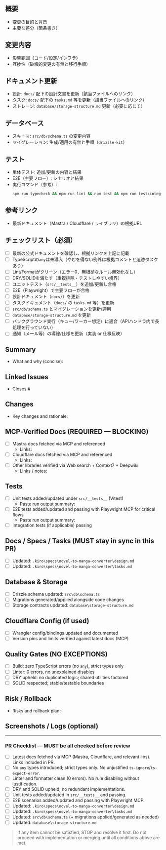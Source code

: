 <!--
タイトルは変更の要約 + 範囲（例: feat(canvas): speech bubble placer の配置最適化）
-->

## 概要

- 変更の目的と背景
- 主要な差分（箇条書き）

## 変更内容

- 影響範囲（コード/設定/インフラ）
- 互換性（破壊的変更の有無と移行手順）

## ドキュメント更新

- 設計: `docs/` 配下の設計文書を更新（該当ファイルへのリンク）
- タスク: `docs/` 配下の `tasks.md` 等を更新（該当ファイルへのリンク）
- ストレージ: `database/storage-structure.md` 更新（必要に応じて）

## データベース

- スキーマ: `src/db/schema.ts` の変更内容
- マイグレーション: 生成/適用の有無と手順（`drizzle-kit`）

## テスト

- 単体テスト: 追加/更新の内容と結果
- E2E（主要フロー）: シナリオと結果
- 実行コマンド（参考）:
  ```bash
  npm run typecheck && npm run lint && npm test && npm run test:integration:run
  ```

## 参考リンク

- 最新ドキュメント（Mastra / Cloudflare / ライブラリ）の根拠URL

## チェックリスト（必須）

- [ ] 最新の公式ドキュメントを確認し、根拠リンクを上記に記載
- [ ] TypeScriptの`any`は未導入（やむを得ない例外は根拠コメントと追跡タスクあり）
- [ ] Lint/Formatがクリーン（エラー0、無根拠なルール無効化なし）
- [ ] DRY/SOLIDを満たす（重複排除・テストしやすい境界）
- [ ] ユニットテスト（`src/__tests__`）を追加/更新し合格
- [ ] E2E（Playwright）で主要フローが合格
- [ ] 設計ドキュメント（`docs/`）を更新
- [ ] タスクドキュメント（`docs/` の `tasks.md` 等）を更新
- [ ] `src/db/schema.ts` とマイグレーションを更新/適用
- [ ] `database/storage-structure.md` を更新
- [ ] バックグラウンド実行（キュー/ワーカー想定）に適合（APIハンドラ内で長処理を行っていない）
- [ ] 通知（メール等）の導線/仕様を更新（実装 or 仕様反映）

<!--
いずれかの項目を満たせない場合は、実装/マージを進めず先に解消してください。
-->

<!-- READ .github/copilot-instructions.md BEFORE THIS. DO NOT OPEN A PR IF ANY REQUIRED ITEM IS UNCHECKED. -->

## Summary

- What and why (concise):

## Linked Issues

- Closes #

## Changes

- Key changes and rationale:

## MCP‑Verified Docs (REQUIRED — BLOCKING)

- [ ] Mastra docs fetched via MCP and referenced
  - Links:
- [ ] Cloudflare docs fetched via MCP and referenced
  - Links:
- [ ] Other libraries verified via Web search + Context7 + Deepwiki
  - Links / notes:

## Tests

- [ ] Unit tests added/updated under `src/__tests__` (Vitest)
  - Paste run output summary:
- [ ] E2E tests added/updated and passing with Playwright MCP for critical flows
  - Paste run output summary:
- [ ] Integration tests (if applicable) passing

## Docs / Specs / Tasks (MUST stay in sync in this PR)

- [ ] Updated: `.kiro\specs\novel-to-manga-converter\design.md`
- [ ] Updated: `.kiro\specs\novel-to-manga-converter\tasks.md`

## Database & Storage

- [ ] Drizzle schema updated: `src\db\schema.ts`
- [ ] Migrations generated/applied alongside code changes
- [ ] Storage contracts updated: `database\storage-structure.md`

## Cloudflare Config (if used)

- [ ] Wrangler config/bindings updated and documented
- [ ] Version pins and limits verified against latest docs (MCP)

## Quality Gates (NO EXCEPTIONS)

- [ ] Build: zero TypeScript errors (no `any`), strict types only
- [ ] Linter: 0 errors, no unexplained disables
- [ ] DRY upheld: no duplicated logic; shared utilities factored
- [ ] SOLID respected; stable/testable boundaries

## Risk / Rollback

- Risks and rollback plan:

## Screenshots / Logs (optional)

---

### PR Checklist — MUST be all checked before review

- [ ] Latest docs fetched via MCP (Mastra, Cloudflare, and relevant libs). Links included in PR.
- [ ] No `any` types introduced; strict types only. No unjustified `ts-ignore`/`ts-expect-error`.
- [ ] Linter and formatter clean (0 errors). No rule disabling without justification.
- [ ] DRY and SOLID upheld; no redundant implementations.
- [ ] Unit tests added/updated in `src/__tests__` and passing.
- [ ] E2E scenarios added/updated and passing with Playwright MCP.
- [ ] Updated: `.kiro\specs\novel-to-manga-converter\design.md`
- [ ] Updated: `.kiro\specs\novel-to-manga-converter\tasks.md`
- [ ] Updated: `src\db\schema.ts` (+ migrations applied/generated as needed)
- [ ] Updated: `database\storage-structure.md`

> If any item cannot be satisfied, STOP and resolve it first. Do not proceed with implementation or merging until all conditions above are met.
